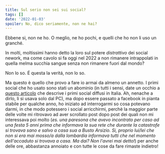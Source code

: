 ```yaml
---
title: Sul serio non sei sui social?
tags: []
date: '2022-01-03'
spoiler: No, dico seriamente, non ne hai?
---
```

Ebbene si, non ne ho.
O meglio, ne ho pochi, e quelli che ho non li uso un granch&eacute;.

In molti, moltissimi hanno detto la loro sul potere *distrattivo* dei social nework, ma come cavolo si fa oggi nel 2022 a non rimanere intrappolati in quella melma succhia sangue senza non rimanere fuori dal mondo?

Non lo so.
&Eacute; questa la verit&aacute;, non lo so.

Ma questo &egrave; quello che provo a fare io armai da almeno un annetto.
I primi social che ho usato sono stati un abominio (in tutti i sensi, date un occhio a [questo articolo](https://www.lemacchinevolanti.it/approfondimenti/archeologia-dei-social-network) che descrive i primi social diffusi in Italia. Ah, nenache a dirlo, li si usava solo dal PC), ma dopo essere passato a facebook in pianta stabile per qualche anno, ho iniziato ad interrogarmi so cosa potevano darmi, in che modo potessero i social arricchirmi, perch&egrave; la maggior parte delle volte mi ritrovavo ad aver scrollato post dopo post dei quali non mi interessava poi molto (*es. una paresona che avevo incontrato per caso ad una festa 5 anni prima che informava la sua rete che durante la catastrofe si trovava sano e salvo a casa sua a Busto Arsizio. Si, proprio lui/lei che non si era mai mosso/a dalla lombardia informava tutti che nel momento dell'accaduto si trovava a casa. Ma dai? Non l'avrei mai detto!*) per anche delle ore, abbastanza annoiato e con tutte le cose da fare rimaste indietro!
